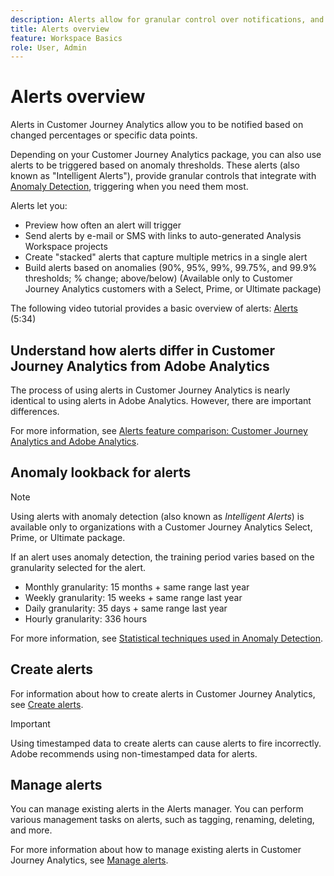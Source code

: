 ```yaml
---
description: Alerts allow for granular control over notifications, and integration with anomaly detection.
title: Alerts overview
feature: Workspace Basics
role: User, Admin
---
```

# Alerts overview

Alerts in Customer Journey Analytics allow you to be notified based on changed percentages or specific data points. 

Depending on your Customer Journey Analytics package, you can also use alerts to be triggered based on anomaly thresholds. These alerts (also known as "Intelligent Alerts"), provide granular controls that integrate with [Anomaly Detection](/help/analysis-workspace/c-anomaly-detection/anomaly-detection.md), triggering when you need them most.

Alerts let you:

* Preview how often an alert will trigger
* Send alerts by e-mail or SMS with links to auto-generated Analysis Workspace projects
* Create "stacked" alerts that capture multiple metrics in a single alert
* Build alerts based on anomalies (90%, 95%, 99%, 99.75%, and 99.9% thresholds; % change; above/below) (Available only to Customer Journey Analytics customers with a Select, Prime, or Ultimate package)

The following video tutorial provides a basic overview of alerts: [Alerts](https://experienceleague.adobe.com/docs/analytics-learn/tutorials/data-science/intelligent-alerts.html) (5:34)

## Understand how alerts differ in Customer Journey Analytics from Adobe Analytics

The process of using alerts in Customer Journey Analytics is nearly identical to using alerts in Adobe Analytics. However, there are important differences.

For more information, see [Alerts feature comparison: Customer Journey Analytics and Adobe Analytics](/help/components/c-intelligent-alerts/alerts-feature-comparison.md).

## Anomaly lookback for alerts

>[!NOTE]
>
>Using alerts with anomaly detection (also known as _Intelligent Alerts_) is available only to organizations with a Customer Journey Analytics Select, Prime, or Ultimate package.

If an alert uses anomaly detection, the training period varies based on the granularity selected for the alert.

* Monthly granularity: 15 months + same range last year
* Weekly granularity: 15 weeks + same range last year
* Daily granularity: 35 days + same range last year
* Hourly granularity: 336 hours

For more information, see [Statistical techniques used in Anomaly Detection](/help/analysis-workspace/c-anomaly-detection/statistics-anomaly-detection.md).

## Create alerts

For information about how to create alerts in Customer Journey Analytics, see [Create alerts](/help/components/c-intelligent-alerts/alert-builder.md).

>[!IMPORTANT]
>
>Using timestamped data to create alerts can cause alerts to fire incorrectly. Adobe recommends using non-timestamped data for alerts.

## Manage alerts

You can manage existing alerts in the Alerts manager. You can perform various management tasks on alerts, such as tagging, renaming, deleting, and more.

For more information about how to manage existing alerts in Customer Journey Analytics, see [Manage alerts](/help/components/c-intelligent-alerts/alert-manager.md).

